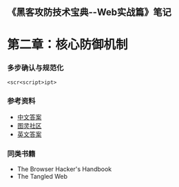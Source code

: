 《黑客攻防技术宝典--Web实战篇》笔记---# 第二章：核心防御机制### 多步确认与规范化```<scr<script>ipt>```### 参考资料* [中文答案](http://blog.sina.com.cn/s/blog_545eb7860101379s.html)* [图灵社区](http://www.ituring.com.cn/book/885)* [英文答案](http://mdsec.net/wahh/)### 同类书籍* The Browser Hacker's Handbook* The Tangled Web